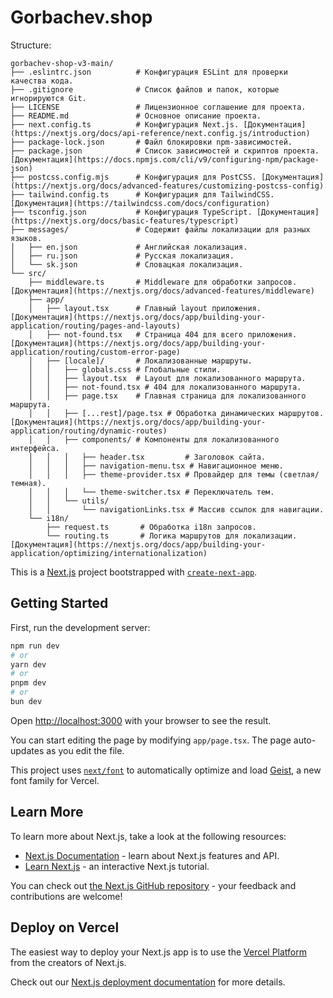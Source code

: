 # Gorbachev.shop

Structure:
```
gorbachev-shop-v3-main/
├── .eslintrc.json          # Конфигурация ESLint для проверки качества кода.
├── .gitignore              # Список файлов и папок, которые игнорируются Git.
├── LICENSE                 # Лицензионное соглашение для проекта.
├── README.md               # Основное описание проекта.
├── next.config.ts          # Конфигурация Next.js. [Документация](https://nextjs.org/docs/api-reference/next.config.js/introduction)
├── package-lock.json       # Файл блокировки npm-зависимостей.
├── package.json            # Список зависимостей и скриптов проекта. [Документация](https://docs.npmjs.com/cli/v9/configuring-npm/package-json)
├── postcss.config.mjs      # Конфигурация для PostCSS. [Документация](https://nextjs.org/docs/advanced-features/customizing-postcss-config)
├── tailwind.config.ts      # Конфигурация для TailwindCSS. [Документация](https://tailwindcss.com/docs/configuration)
├── tsconfig.json           # Конфигурация TypeScript. [Документация](https://nextjs.org/docs/basic-features/typescript)
├── messages/               # Содержит файлы локализации для разных языков.
│   ├── en.json             # Английская локализация.
│   ├── ru.json             # Русская локализация.
│   └── sk.json             # Словацкая локализация.
└── src/
    ├── middleware.ts       # Middleware для обработки запросов. [Документация](https://nextjs.org/docs/advanced-features/middleware)
    ├── app/
    │   ├── layout.tsx      # Главный layout приложения. [Документация](https://nextjs.org/docs/app/building-your-application/routing/pages-and-layouts)
    │   ├── not-found.tsx   # Страница 404 для всего приложения. [Документация](https://nextjs.org/docs/app/building-your-application/routing/custom-error-page)
    │   ├── [locale]/       # Локализованные маршруты.
    │   │   ├── globals.css # Глобальные стили.
    │   │   ├── layout.tsx  # Layout для локализованного маршрута.
    │   │   ├── not-found.tsx # 404 для локализованного маршрута.
    │   │   ├── page.tsx    # Главная страница для локализованного маршрута.
    │   │   ├── [...rest]/page.tsx # Обработка динамических маршрутов. [Документация](https://nextjs.org/docs/app/building-your-application/routing/dynamic-routes)
    │   │   ├── components/ # Компоненты для локализованного интерфейса.
    │   │   │   ├── header.tsx         # Заголовок сайта.
    │   │   │   ├── navigation-menu.tsx # Навигационное меню.
    │   │   │   ├── theme-provider.tsx # Провайдер для темы (светлая/темная).
    │   │   │   └── theme-switcher.tsx # Переключатель тем.
    │   │   └── utils/
    │   │       └── navigationLinks.tsx # Массив ссылок для навигации.
    └── i18n/
        ├── request.ts       # Обработка i18n запросов.
        └── routing.ts       # Логика маршрутов для локализации. [Документация](https://nextjs.org/docs/app/building-your-application/optimizing/internationalization)

```


This is a [Next.js](https://nextjs.org) project bootstrapped with [`create-next-app`](https://nextjs.org/docs/app/api-reference/cli/create-next-app).

## Getting Started

First, run the development server:

```bash
npm run dev
# or
yarn dev
# or
pnpm dev
# or
bun dev
```

Open [http://localhost:3000](http://localhost:3000) with your browser to see the result.

You can start editing the page by modifying `app/page.tsx`. The page auto-updates as you edit the file.

This project uses [`next/font`](https://nextjs.org/docs/app/building-your-application/optimizing/fonts) to automatically optimize and load [Geist](https://vercel.com/font), a new font family for Vercel.

## Learn More

To learn more about Next.js, take a look at the following resources:

- [Next.js Documentation](https://nextjs.org/docs) - learn about Next.js features and API.
- [Learn Next.js](https://nextjs.org/learn) - an interactive Next.js tutorial.

You can check out [the Next.js GitHub repository](https://github.com/vercel/next.js) - your feedback and contributions are welcome!

## Deploy on Vercel

The easiest way to deploy your Next.js app is to use the [Vercel Platform](https://vercel.com/new?utm_medium=default-template&filter=next.js&utm_source=create-next-app&utm_campaign=create-next-app-readme) from the creators of Next.js.

Check out our [Next.js deployment documentation](https://nextjs.org/docs/app/building-your-application/deploying) for more details.
